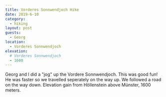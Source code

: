 ```yaml
---
title: Vorderes Sonnwendjoch Hike
date: 2019-6-10
category:
  - hiking
layout: post
guests:
  - Georg
location:
  - Vorderes Sonnwendjoch
elevation:
  # Vorderes Sonnwendjoch
  - 1600
---
```


Georg and I did a "jog" up the Vordere Sonnwendjoch. This was good fun!
He was faster so we travelled seperately on the way up. We followed a road on the way down.
Elevation gain from Höllenstein above Münster, 1600 meters.
